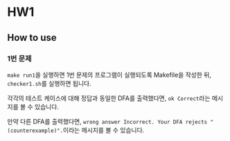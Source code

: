 # HW1

## How to use

### 1번 문제

`make run1`을 실행하면 1번 문제의 프로그램이 실행되도록 Makefile을 작성한 뒤, `checker1.sh`를 실행하면 됩니다.

각각의 테스트 케이스에 대해 정답과 동일한 DFA를 출력했다면, `ok Correct`라는 메시지를 볼 수 있습니다.

만약 다른 DFA를 출력했다면, `wrong answer Incorrect. Your DFA rejects "(counterexample)".`이라는 메시지를 볼 수 있습니다.
